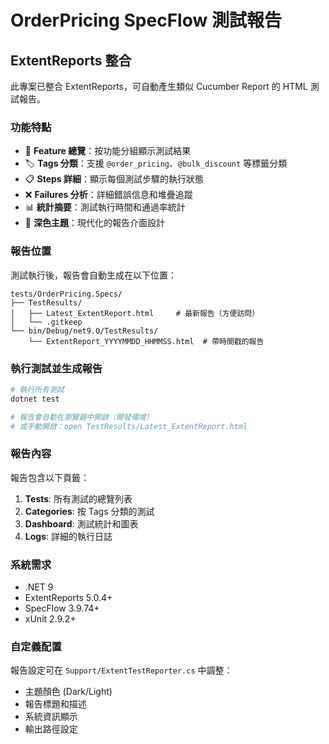 # OrderPricing SpecFlow 測試報告

## ExtentReports 整合

此專案已整合 ExtentReports，可自動產生類似 Cucumber Report 的 HTML 測試報告。

### 功能特點

- 🎯 **Feature 總覽**：按功能分組顯示測試結果
- 🏷️ **Tags 分類**：支援 `@order_pricing`、`@bulk_discount` 等標籤分類
- 📋 **Steps 詳細**：顯示每個測試步驟的執行狀態
- ❌ **Failures 分析**：詳細錯誤信息和堆疊追蹤
- 📊 **統計摘要**：測試執行時間和通過率統計
- 🌙 **深色主題**：現代化的報告介面設計

### 報告位置

測試執行後，報告會自動生成在以下位置：

```
tests/OrderPricing.Specs/
├── TestResults/
│   ├── Latest_ExtentReport.html     # 最新報告（方便訪問）
│   └── .gitkeep
└── bin/Debug/net9.0/TestResults/
    └── ExtentReport_YYYYMMDD_HHMMSS.html  # 帶時間戳的報告
```

### 執行測試並生成報告

```bash
# 執行所有測試
dotnet test

# 報告會自動在瀏覽器中開啟（開發環境）
# 或手動開啟：open TestResults/Latest_ExtentReport.html
```

### 報告內容

報告包含以下頁籤：

1. **Tests**: 所有測試的總覽列表
2. **Categories**: 按 Tags 分類的測試
3. **Dashboard**: 測試統計和圖表
4. **Logs**: 詳細的執行日誌

### 系統需求

- .NET 9
- ExtentReports 5.0.4+
- SpecFlow 3.9.74+
- xUnit 2.9.2+

### 自定義配置

報告設定可在 `Support/ExtentTestReporter.cs` 中調整：

- 主題顏色 (Dark/Light)
- 報告標題和描述
- 系統資訊顯示
- 輸出路徑設定